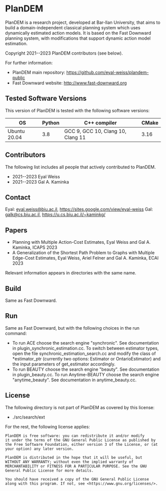 # PlanDEM

PlanDEM is a research project, developed at Bar-Ilan University,
that aims to build a domain-independent classical planning system
which uses dynamically estimated action models.
It is based on the Fast Downward planning system,
with modifications that support dynamic action model estimation.

Copyright 2021--2023 PlanDEM contributors (see below).

For further information:
- PlanDEM main repository: <https://github.com/eyal-weiss/plandem-public>
- Fast Downward website: <http://www.fast-downward.org>


## Tested Software Versions

This version of PlanDEM is tested with the following software versions:

| OS           | Python | C++ compiler                                                     | CMake |
| ------------ | ------ | ---------------------------------------------------------------- | ----- |
| Ubuntu 20.04 | 3.8    | GCC 9, GCC 10, Clang 10, Clang 11                                | 3.16  |


## Contributors

The following list includes all people that actively contributed to PlanDEM.

- 2021--2023 Eyal Weiss
- 2021--2023 Gal A. Kaminka

## Contact 

Eyal: eyal.weiss@biu.ac.il, https://sites.google.com/view/eyal-weiss
Gal: galk@cs.biu.ac.il, https://u.cs.biu.ac.il/~kaminkg/

## Papers

- Planning with Multiple Action-Cost Estimates, Eyal Weiss and Gal A. Kaminka, ICAPS 2023
- A Generalization of the Shortest Path Problem to Graphs with Multiple Edge-Cost Estimates, Eyal Weiss, Ariel Felner and Gal A. Kaminka, ECAI 2023

Relevant information appears in directories with the same name.

## Build

Same as Fast Downward.

## Run

Same as Fast Downward, but with the following choices in the run command:
- To run ACE choose the search engine "synchronic". See documentation in plugin_synchronic_estimation.cc. To switch between estimator types, open the file synchronic_estimation_search.cc and modify the class of *estimator_ptr (currently two options: Estimator or OntarioEstimator) and the input parameters of get_estimator accordingly.
- To run BEAUTY choose the search engine "beauty". See documentation in plugin_beauty.cc. To run Anytime-BEAUTY choose the search engine "anytime_beauty". See documentation in anytime_beauty.cc.

## License

The following directory is not part of PlanDEM as covered by this license:

- ./src/search/ext

For the rest, the following license applies:

```
PlanDEM is free software: you can redistribute it and/or modify
it under the terms of the GNU General Public License as published by
the Free Software Foundation, either version 3 of the License, or (at
your option) any later version.

PlanDEM is distributed in the hope that it will be useful, but
WITHOUT ANY WARRANTY; without even the implied warranty of
MERCHANTABILITY or FITNESS FOR A PARTICULAR PURPOSE. See the GNU
General Public License for more details.

You should have received a copy of the GNU General Public License
along with this program. If not, see <https://www.gnu.org/licenses/>.
```
